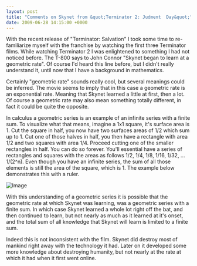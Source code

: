 ```yaml
---
layout: post
title: "Comments on Skynet from &quot;Terminator 2: Judment  Day&quot;"
date: 2009-06-28 14:15:00 +0000
---
```

With the recent release of "Terminator: Salvation" I took some time to re-familiarize myself with the franchise by watching the first three Terminator films. While watching Terminator 2 I was enlightened to something I had not noticed before. The T-800 says to John Connor "Skynet began to learn at a geometric rate". Of course I'd heard this line before, but I didn't really understand it, until now that I have a background in mathematics.

Certainly "geometric rate" sounds really cool, but several meanings could be inferred. The movie seems to imply that in this case a geometric rate is an exponential rate. Meaning that Skynet learned a little at first, then a lot. Of course a geometric rate may also mean something totally different, in fact it could be quite the opposite.

In calculus a geometric series is an example of an infinite series with a finite sum. To visualize what that means, imagine a 1x1 square, it's surface area is 1. Cut the square in half, you now have two surfaces areas of 1/2 which sum up to 1. Cut one of those halves in half, you then have a rectangle with area 1/2 and two squares with area 1/4. Proceed cutting one of the smaller rectangles in half. You can do so forever. You'll essential have a series of rectangles and squares with the areas as follows 1/2, 1/4, 1/8, 1/16, 1/32, ... 1/(2^n). Even though you have an infinite series, the sum of all those elements is still the area of the square, which is 1. The example below demonstrates this with a ruler.

![Image](/https://www.jackeverett.com/rc_files/g/e/geo_ruler.PNG)

With this understanding of a geometric series it is possible that the geometric rate at which Skynet was learning, was a geometric series with a finite sum. In which case Skynet learned a whole lot right off the bat, and then continued to learn, but not nearly as much as it learned at it's onset, and the total sum of all knowledge that Skynet will learn is limited to a finite sum.

Indeed this is not inconsistent with the film. Skynet did destroy most of mankind right away with the technology it had. Later on it developed some more knowledge about destroying humanity, but not nearly at the rate at which it had when it first went online.
